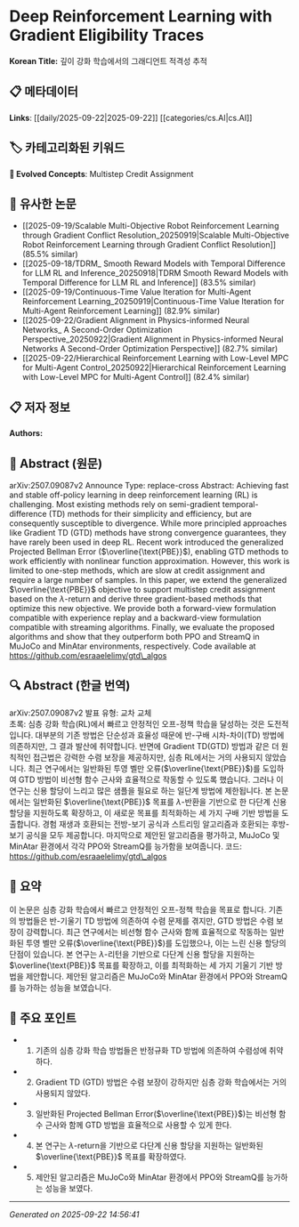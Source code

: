 # Deep Reinforcement Learning with Gradient Eligibility Traces

**Korean Title:** 깊이 강화 학습에서의 그래디언트 적격성 추적

## 📋 메타데이터

**Links**: [[daily/2025-09-22|2025-09-22]] [[categories/cs.AI|cs.AI]]

## 🏷️ 카테고리화된 키워드
**🚀 Evolved Concepts**: Multistep Credit Assignment

## 🔗 유사한 논문
- [[2025-09-19/Scalable Multi-Objective Robot Reinforcement Learning through Gradient Conflict Resolution_20250919|Scalable Multi-Objective Robot Reinforcement Learning through Gradient Conflict Resolution]] (85.5% similar)
- [[2025-09-18/TDRM_ Smooth Reward Models with Temporal Difference for LLM RL and Inference_20250918|TDRM Smooth Reward Models with Temporal Difference for LLM RL and Inference]] (83.5% similar)
- [[2025-09-19/Continuous-Time Value Iteration for Multi-Agent Reinforcement Learning_20250919|Continuous-Time Value Iteration for Multi-Agent Reinforcement Learning]] (82.9% similar)
- [[2025-09-22/Gradient Alignment in Physics-informed Neural Networks_ A Second-Order Optimization Perspective_20250922|Gradient Alignment in Physics-informed Neural Networks A Second-Order Optimization Perspective]] (82.7% similar)
- [[2025-09-22/Hierarchical Reinforcement Learning with Low-Level MPC for Multi-Agent Control_20250922|Hierarchical Reinforcement Learning with Low-Level MPC for Multi-Agent Control]] (82.4% similar)

## 📋 저자 정보

**Authors:** 

## 📄 Abstract (원문)

arXiv:2507.09087v2 Announce Type: replace-cross 
Abstract: Achieving fast and stable off-policy learning in deep reinforcement learning (RL) is challenging. Most existing methods rely on semi-gradient temporal-difference (TD) methods for their simplicity and efficiency, but are consequently susceptible to divergence. While more principled approaches like Gradient TD (GTD) methods have strong convergence guarantees, they have rarely been used in deep RL. Recent work introduced the generalized Projected Bellman Error ($\overline{\text{PBE}}$), enabling GTD methods to work efficiently with nonlinear function approximation. However, this work is limited to one-step methods, which are slow at credit assignment and require a large number of samples. In this paper, we extend the generalized $\overline{\text{PBE}}$ objective to support multistep credit assignment based on the $\lambda$-return and derive three gradient-based methods that optimize this new objective. We provide both a forward-view formulation compatible with experience replay and a backward-view formulation compatible with streaming algorithms. Finally, we evaluate the proposed algorithms and show that they outperform both PPO and StreamQ in MuJoCo and MinAtar environments, respectively. Code available at https://github.com/esraaelelimy/gtd\_algos

## 🔍 Abstract (한글 번역)

arXiv:2507.09087v2 발표 유형: 교차 교체  
초록: 심층 강화 학습(RL)에서 빠르고 안정적인 오프-정책 학습을 달성하는 것은 도전적입니다. 대부분의 기존 방법은 단순성과 효율성 때문에 반-구배 시차-차이(TD) 방법에 의존하지만, 그 결과 발산에 취약합니다. 반면에 Gradient TD(GTD) 방법과 같은 더 원칙적인 접근법은 강력한 수렴 보장을 제공하지만, 심층 RL에서는 거의 사용되지 않았습니다. 최근 연구에서는 일반화된 투영 벨만 오류($\overline{\text{PBE}}$)를 도입하여 GTD 방법이 비선형 함수 근사와 효율적으로 작동할 수 있도록 했습니다. 그러나 이 연구는 신용 할당이 느리고 많은 샘플을 필요로 하는 일단계 방법에 제한됩니다. 본 논문에서는 일반화된 $\overline{\text{PBE}}$ 목표를 $\lambda$-반환을 기반으로 한 다단계 신용 할당을 지원하도록 확장하고, 이 새로운 목표를 최적화하는 세 가지 구배 기반 방법을 도출합니다. 경험 재생과 호환되는 전방-보기 공식과 스트리밍 알고리즘과 호환되는 후방-보기 공식을 모두 제공합니다. 마지막으로 제안된 알고리즘을 평가하고, MuJoCo 및 MinAtar 환경에서 각각 PPO와 StreamQ를 능가함을 보여줍니다. 코드: https://github.com/esraaelelimy/gtd\_algos

## 📝 요약

이 논문은 심층 강화 학습에서 빠르고 안정적인 오프-정책 학습을 목표로 합니다. 기존의 방법들은 반-기울기 TD 방법에 의존하여 수렴 문제를 겪지만, GTD 방법은 수렴 보장이 강력합니다. 최근 연구에서는 비선형 함수 근사와 함께 효율적으로 작동하는 일반화된 투영 벨만 오류($\overline{\text{PBE}}$)를 도입했으나, 이는 느린 신용 할당의 단점이 있습니다. 본 연구는 $\lambda$-리턴을 기반으로 다단계 신용 할당을 지원하는 $\overline{\text{PBE}}$ 목표를 확장하고, 이를 최적화하는 세 가지 기울기 기반 방법을 제안합니다. 제안된 알고리즘은 MuJoCo와 MinAtar 환경에서 PPO와 StreamQ를 능가하는 성능을 보였습니다.

## 🎯 주요 포인트

- 1. 기존의 심층 강화 학습 방법들은 반정규화 TD 방법에 의존하여 수렴성에 취약하다.

- 2. Gradient TD (GTD) 방법은 수렴 보장이 강하지만 심층 강화 학습에서는 거의 사용되지 않았다.

- 3. 일반화된 Projected Bellman Error($\overline{\text{PBE}}$)는 비선형 함수 근사와 함께 GTD 방법을 효율적으로 사용할 수 있게 한다.

- 4. 본 연구는 $\lambda$-return을 기반으로 다단계 신용 할당을 지원하는 일반화된 $\overline{\text{PBE}}$ 목표를 확장하였다.

- 5. 제안된 알고리즘은 MuJoCo와 MinAtar 환경에서 PPO와 StreamQ를 능가하는 성능을 보였다.

---

*Generated on 2025-09-22 14:56:41*